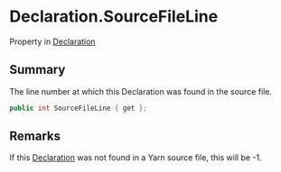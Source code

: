 # Declaration.SourceFileLine

Property in [Declaration](/api/csharp/yarn.compiler.declaration.md)

## Summary


The line number at which this Declaration was found in the
source file.


```csharp
public int SourceFileLine { get };
```

## Remarks


If this  <a href="yarn.compiler.declaration.md">Declaration</a>  was not found in a Yarn
source file, this will be -1.


